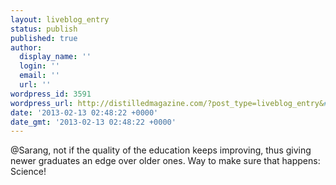 ```yaml
---
layout: liveblog_entry
status: publish
published: true
author:
  display_name: ''
  login: ''
  email: ''
  url: ''
wordpress_id: 3591
wordpress_url: http://distilledmagazine.com/?post_type=liveblog_entry&#038;p=3591
date: '2013-02-13 02:48:22 +0000'
date_gmt: '2013-02-13 02:48:22 +0000'
---
```

<p>@Sarang, not if the quality of the education keeps improving, thus giving newer graduates an edge over older ones. Way to make sure that happens: Science!</p>

